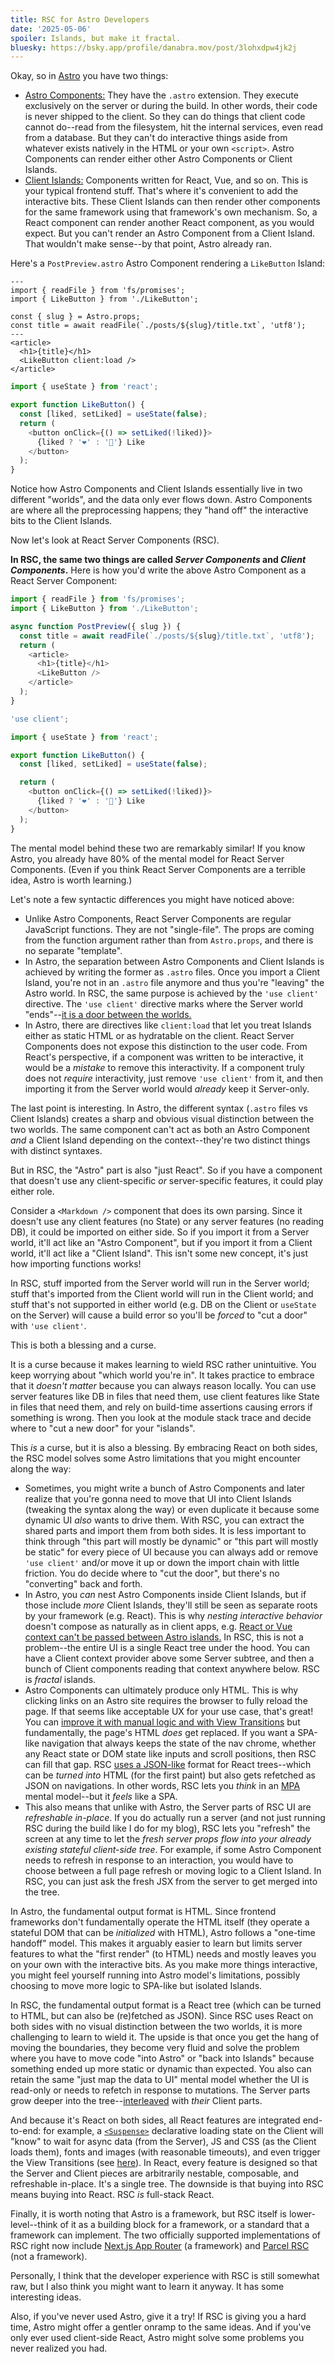 ```yaml
---
title: RSC for Astro Developers
date: '2025-05-06'
spoiler: Islands, but make it fractal.
bluesky: https://bsky.app/profile/danabra.mov/post/3lohxdpw4jk2j
---
```


Okay, so in [Astro](https://docs.astro.build/en/getting-started/) you have two things:

* [Astro Components:](https://docs.astro.build/en/basics/astro-components/) They have the `.astro` extension. They execute exclusively on the server or during the build. In other words, their code is never shipped to the client. So they can do things that client code cannot do--read from the filesystem, hit the internal services, even read from a database. But they can't do interactive things aside from whatever exists natively in the HTML or your own `<script>`. Astro Components can render either other Astro Components or Client Islands.
* [Client Islands:](https://docs.astro.build/en/concepts/islands/) Components written for React, Vue, and so on. This is your typical frontend stuff. That's where it's convenient to add the interactive bits. These Client Islands can then render other components for the same framework using that framework's own mechanism. So, a React component can render another React component, as you would expect. But you can't render an Astro Component from a Client Island. That wouldn't make sense--by that point, Astro already ran.

Here's a `PostPreview.astro` Astro Component rendering a `LikeButton` Island:

<Server>

```astro
---
import { readFile } from 'fs/promises';
import { LikeButton } from './LikeButton';

const { slug } = Astro.props;
const title = await readFile(`./posts/${slug}/title.txt`, 'utf8');
---
<article>
  <h1>{title}</h1>
  <LikeButton client:load />
</article>
```

</Server>

<Client glued>

```js
import { useState } from 'react';

export function LikeButton() {
  const [liked, setLiked] = useState(false);
  return (
    <button onClick={() => setLiked(!liked)}>
      {liked ? '❤️' : '🤍'} Like
    </button>
  );
}
```

</Client>

Notice how Astro Components and Client Islands essentially live in two different "worlds", and the data only ever flows down. Astro Components are where all the preprocessing happens; they "hand off" the interactive bits to the Client Islands.

Now let's look at React Server Components (RSC).

**In RSC, the same two things are called *Server Components* and *Client Components*.** Here is how you'd write the above Astro Component as a React Server Component:

<Server>

```js {4}
import { readFile } from 'fs/promises';
import { LikeButton } from './LikeButton';

async function PostPreview({ slug }) {
  const title = await readFile(`./posts/${slug}/title.txt`, 'utf8');
  return (
    <article>
      <h1>{title}</h1>
      <LikeButton />
    </article>
  );
}
```

</Server>

<Client glued>

```js {1}
'use client';

import { useState } from 'react';

export function LikeButton() {
  const [liked, setLiked] = useState(false);

  return (
    <button onClick={() => setLiked(!liked)}>
      {liked ? '❤️' : '🤍'} Like
    </button>
  );
}
```

</Client>

The mental model behind these two are remarkably similar! If you know Astro, you already have 80% of the mental model for React Server Components. (Even if you think React Server Components are a terrible idea, Astro is worth learning.)

Let's note a few syntactic differences you might have noticed above:

- Unlike Astro Components, React Server Components are regular JavaScript functions. They are not "single-file". The props are coming from the function argument rather than from `Astro.props`, and there is no separate "template".
- In Astro, the separation between Astro Components and Client Islands is achieved by writing the former as `.astro` files. Once you import a Client Island, you're not in an `.astro` file anymore and thus you're "leaving" the Astro world. In RSC, the same purpose is achieved by the `'use client'` directive. The `'use client'` directive marks where the Server world "ends"--[it is a door between the worlds.](/what-does-use-client-do/#two-worlds-two-doors)
- In Astro, there are directives like `client:load` that let you treat Islands either as static HTML or as hydratable on the client. React Server Components does not expose this distinction to the user code. From React's perspective, if a component was written to be interactive, it would be a *mistake* to remove this interactivity. If a component truly does not *require* interactivity, just remove `'use client'` from it, and then importing it from the Server world would *already* keep it Server-only.

The last point is interesting. In Astro, the different syntax (`.astro` files vs Client Islands) creates a sharp and obvious visual distinction between the two worlds. The same component can't act as both an Astro Component *and* a Client Island depending on the context--they're two distinct things with distinct syntaxes.

But in RSC, the "Astro" part is also "just React". So if you have a component that doesn't use any client-specific *or* server-specific features, it could play either role.

Consider a `<Markdown />` component that does its own parsing. Since it doesn't use any client features (no State) or any server features (no reading DB), it could be imported on either side. So if you import it from a Server world, it'll act like an "Astro Component", but if you import it from a Client world, it'll act like a "Client Island". This isn't some new concept, it's just how importing functions works!

In RSC, stuff imported from the Server world will run in the Server world; stuff that's imported from the Client world will run in the Client world; and stuff that's not supported in either world (e.g. DB on the Client or `useState` on the Server) will cause a build error so you'll be *forced* to "cut a door" with `'use client'`.

This is both a blessing and a curse.

It is a curse because it makes learning to wield RSC rather unintuitive. You keep worrying about "which world you're in". It takes practice to embrace that it *doesn't matter* because you can always reason locally. You can use server features like DB in files that need them, use client features like State in files that need them, and rely on build-time assertions causing errors if something is wrong. Then you look at the module stack trace and decide where to "cut a new door" for your "islands".

This *is* a curse, but it is also a blessing. By embracing React on both sides, the RSC model solves some Astro limitations that you might encounter along the way:

- Sometimes, you might write a bunch of Astro Components and later realize that you're gonna need to move that UI into Client Islands (tweaking the syntax along the way) or even duplicate it because some dynamic UI *also* wants to drive them. With RSC, you can extract the shared parts and import them from both sides. It is less important to think through "this part will mostly be dynamic" or "this part will mostly be static" for every piece of UI because you can always add or remove `'use client'` and/or move it up or down the import chain with little friction. You do decide where to "cut the door", but there's no "converting" back and forth.
- In Astro, you *can* nest Astro Components inside Client Islands, but if those include *more* Client Islands, they'll still be seen as separate roots by your framework (e.g. React). This is why *nesting interactive behavior* doesn't compose as naturally as in client apps, e.g. [React or Vue context can't be passed between Astro islands.](https://docs.astro.build/en/recipes/sharing-state-islands/) In RSC, this is not a problem--the entire UI is a single React tree under the hood. You can have a Client context provider above some Server subtree, and then a bunch of Client components reading that context anywhere below. RSC is *fractal* islands.
- Astro Components can ultimately produce only HTML. This is why clicking links on an Astro site requires the browser to fully reload the page. If that seems like acceptable UX for your use case, that's great! You can [improve it with manual logic and with View Transitions](https://docs.astro.build/en/guides/view-transitions/) but fundamentally, the page's HTML *does* get replaced. If you want a SPA-like navigation that always keeps the state of the nav chrome, whether any React state or DOM state like inputs and scroll positions, then RSC can fill that gap. RSC [uses a JSON-like](/functional-html/#objects) format for React trees--which can be *turned into* HTML (for the first paint) but also gets refetched as JSON on navigations. In other words, RSC lets you *think* in an [MPA](https://docs.astro.build/en/concepts/why-astro/#server-first) mental model--but it *feels* like a SPA.
- This also means that unlike with Astro, the Server parts of RSC UI are *refreshable in-place*. If you do actually run a server (and not just running RSC during the build like I do for my blog), RSC lets you "refresh" the screen at any time to let the *fresh server props flow into your already existing stateful client-side tree*. For example, if some Astro Component needs to refresh in response to an interaction, you would have to choose between a full page refresh or moving logic to a Client Island. In RSC, you can just ask the fresh JSX from the server to get merged into the tree.

In Astro, the fundamental output format is HTML. Since frontend frameworks don't fundamentally operate the HTML itself (they operate a stateful DOM that can be *initialized* with HTML), Astro follows a "one-time handoff" model. This makes it arguably easier to learn but limits server features to what the "first render" (to HTML) needs and mostly leaves you on your own with the interactive bits. As you make more things interactive, you might feel yourself running into Astro model's limitations, possibly choosing to move more logic to SPA-like but isolated Islands.

In RSC, the fundamental output format is a React tree (which can be turned to HTML, but can also be (re)fetched as JSON). Since RSC uses React on both sides with no visual distinction between the two worlds, it is more challenging to learn to wield it. The upside is that once you get the hang of moving the boundaries, they become very fluid and solve the problem where you have to move code "into Astro" or "back into Islands" because something ended up more static or dynamic than expected. You also can retain the same "just map the data to UI" mental model whether the UI is read-only or needs to refetch in response to mutations. The Server parts grow deeper into the tree--[interleaved](/impossible-components/#a-sortable-list-of-previews) with *their* Client parts.

And because it's React on both sides, all React features are integrated end-to-end: for example, a [`<Suspense>`](https://react.dev/reference/react/Suspense) declarative loading state on the Client will "know" to wait for async data (from the Server), JS and CSS (as the Client loads them), fonts and images (with reasonable timeouts), and even trigger the View Transitions (see [here](https://react.dev/blog/2025/04/23/react-labs-view-transitions-activity-and-more#animating-suspense-boundaries)). In React, every feature is designed so that the Server and Client pieces are arbitrarily nestable, composable, and refreshable in-place. It's a single tree. The downside is that buying into RSC means buying into React. RSC *is* full-stack React.

Finally, it is worth noting that Astro is a framework, but RSC itself is lower-level--think of it as a building block for a framework, or a standard that a framework can implement. The two officially supported implementations of RSC right now include [Next.js App Router](https://nextjs.org/) (a framework) and [Parcel RSC](https://parceljs.org/recipes/rsc/) (not a framework).

Personally, I think that the developer experience with RSC is still somewhat raw, but I also think you might want to learn it anyway. It has some interesting ideas.

Also, if you've never used Astro, give it a try! If RSC is giving you a hard time, Astro might offer a gentler onramp to the same ideas. And if you've only ever used client-side React, Astro might solve some problems you never realized you had.
